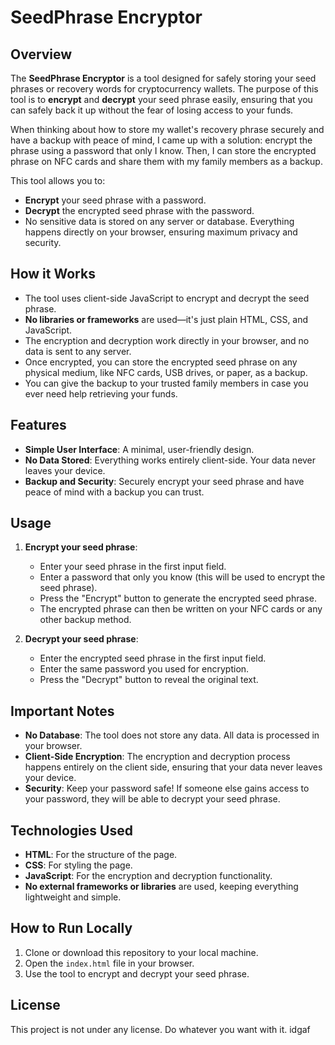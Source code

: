 # SeedPhrase Encryptor

## Overview

The **SeedPhrase Encryptor** is a tool designed for safely storing your seed phrases or recovery words for cryptocurrency wallets. The purpose of this tool is to **encrypt** and **decrypt** your seed phrase easily, ensuring that you can safely back it up without the fear of losing access to your funds.

When thinking about how to store my wallet's recovery phrase securely and have a backup with peace of mind, I came up with a solution: encrypt the phrase using a password that only I know. Then, I can store the encrypted phrase on NFC cards and share them with my family members as a backup.

This tool allows you to:
- **Encrypt** your seed phrase with a password.
- **Decrypt** the encrypted seed phrase with the password.
- No sensitive data is stored on any server or database. Everything happens directly on your browser, ensuring maximum privacy and security.

## How it Works

- The tool uses client-side JavaScript to encrypt and decrypt the seed phrase.
- **No libraries or frameworks** are used—it's just plain HTML, CSS, and JavaScript.
- The encryption and decryption work directly in your browser, and no data is sent to any server.
- Once encrypted, you can store the encrypted seed phrase on any physical medium, like NFC cards, USB drives, or paper, as a backup.
- You can give the backup to your trusted family members in case you ever need help retrieving your funds.

## Features

- **Simple User Interface**: A minimal, user-friendly design.
- **No Data Stored**: Everything works entirely client-side. Your data never leaves your device.
- **Backup and Security**: Securely encrypt your seed phrase and have peace of mind with a backup you can trust.

## Usage

1. **Encrypt your seed phrase**:
   - Enter your seed phrase in the first input field.
   - Enter a password that only you know (this will be used to encrypt the seed phrase).
   - Press the "Encrypt" button to generate the encrypted seed phrase.
   - The encrypted phrase can then be written on your NFC cards or any other backup method.

2. **Decrypt your seed phrase**:
   - Enter the encrypted seed phrase in the first input field.
   - Enter the same password you used for encryption.
   - Press the "Decrypt" button to reveal the original text.

## Important Notes

- **No Database**: The tool does not store any data. All data is processed in your browser.
- **Client-Side Encryption**: The encryption and decryption process happens entirely on the client side, ensuring that your data never leaves your device.
- **Security**: Keep your password safe! If someone else gains access to your password, they will be able to decrypt your seed phrase.

## Technologies Used

- **HTML**: For the structure of the page.
- **CSS**: For styling the page.
- **JavaScript**: For the encryption and decryption functionality.
- **No external frameworks or libraries** are used, keeping everything lightweight and simple.

## How to Run Locally

1. Clone or download this repository to your local machine.
2. Open the `index.html` file in your browser.
3. Use the tool to encrypt and decrypt your seed phrase.


## License

This project is not under any license. Do whatever you want with it. idgaf

